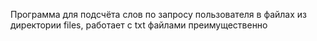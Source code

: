 Программа для подсчёта слов по запросу пользователя в файлах из директории files, работает с txt файлами преимущественно
